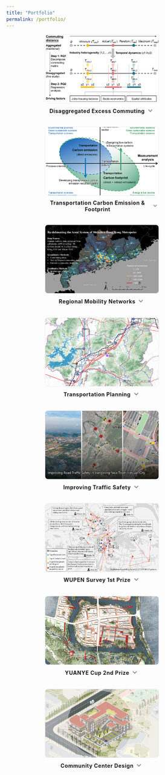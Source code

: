 ```yaml
---
title: "Portfolio"
permalink: /portfolio/
---
```


<style>
.project-grid {
  display: flex;
  flex-wrap: wrap;
  gap: 2em;
  justify-content: center;
  align-items: flex-start;
}
.project-card {
  width: 300px;
  text-align: center;
  position: relative;
  box-sizing: border-box;
}
.project-card img {
  width: 100%;
  height: 180px;
  object-fit: cover;
  border-radius: 8px;
  border: 1px solid #eee;
}
.project-title {
  font-weight: bold;
  margin-top: 0.5em;
  font-size: 1em;
  letter-spacing: 0.04em;
  cursor: pointer;
  display: flex;
  align-items: center;
  justify-content: center;
  user-select: none;
}
.toggle-arrow {
  font-size: 1em;
  margin-left: 0.4em;
  transition: transform 0.2s;
}
.project-desc {
  color: #666;
  margin-top: 0.3em;
  font-size: 0.9em;
  max-height: 0;
  overflow: hidden;
  opacity: 0;
  transition: max-height 0.25s, opacity 0.18s;
}
.project-desc.open {
  max-height: 240px;
  opacity: 1;
  margin-bottom: 0.4em;
}
.project-title .toggle-arrow.open {
  transform: rotate(90deg);
}
</style>


<div class="project-grid">

  <div class="project-card">
    <a href="https://doi.org/10.1016/j.jtrangeo.2024.103820" target="_blank">
      <img src="/images/portfolio/exce_comm.jpg" alt="Excess Commuting">
    </a>
    <div class="project-title" onclick="toggleDesc(this)">
      Disaggregated Excess Commuting
      <span class="toggle-arrow" aria-hidden="true">
        <svg width="18" height="18" viewBox="0 0 18 18">
          <polyline points="4,7 9,12 14,7" fill="none" stroke="#888" stroke-width="2"/>
        </svg>
      </span>
    </div>
    <div class="project-desc">
      How much can cities reduce commutes by adopting more efficient layouts? This study developed a disaggregated excess commuting framework to measure the efficiencies by industry sectors using commute location-based service big data.
    </div>
  </div>

  <div class="project-card">
    <a href="https://doi.org/10.1038/s44333-024-00013-5" target="_blank">
      <img src="/images/portfolio/tce_tcf.jpg" alt="Transportation Emission">
    </a>
    <div class="project-title" onclick="toggleDesc(this)">
      Transportation Carbon Emission & Footprint
      <span class="toggle-arrow" aria-hidden="true">
        <svg width="18" height="18" viewBox="0 0 18 18">
          <polyline points="4,7 9,12 14,7" fill="none" stroke="#888" stroke-width="2"/>
        </svg>
      </span>
    </div>
    <div class="project-desc">
      It's often confusing when using the interconnected concepts of transportation carbon emission and footprint. The study delves into a large number of literature and draw comparisons between them to clarify their natures.
    </div>
  </div>

  <div class="project-card">
    <img src="/images/portfolio/sdk_gd.jpg" alt="Regional Mobility">
    <div class="project-title" onclick="toggleDesc(this)">
      Regional Mobility Networks
      <span class="toggle-arrow" aria-hidden="true">
        <svg width="18" height="18" viewBox="0 0 18 18">
          <polyline points="4,7 9,12 14,7" fill="none" stroke="#888" stroke-width="2"/>
        </svg>
      </span>
    </div>
    <div class="project-desc">
      How are cities funcationally connected? This study applies a mobility big data-driven approach and re-defines the metropolitan areas using location-based service big data.
    </div>
  </div>

  <div class="project-card">
    <img src="/images/portfolio/heyuan.jpg" alt="Transportation">
    <div class="project-title" onclick="toggleDesc(this)">
      Transportation Planning
      <span class="toggle-arrow" aria-hidden="true">
        <svg width="18" height="18" viewBox="0 0 18 18">
          <polyline points="4,7 9,12 14,7" fill="none" stroke="#888" stroke-width="2"/>
        </svg>
      </span>
    </div>
    <div class="project-desc">
      This project proposes city-level strategic plans of transportation systems, including roads, railway, airports, and water transportation.
    </div>
  </div>

  <div class="project-card">
    <img src="/images/portfolio/jiangdong.jpg" alt="Traffic Safety">
    <div class="project-title" onclick="toggleDesc(this)">
      Improving Traffic Safety
      <span class="toggle-arrow" aria-hidden="true">
        <svg width="18" height="18" viewBox="0 0 18 18">
          <polyline points="4,7 9,12 14,7" fill="none" stroke="#888" stroke-width="2"/>
        </svg>
      </span>
    </div>
    <div class="project-desc">
      This project proposes road redevelopment and traffic light management strategies to address the problems faced by fast-urbanizing areas of Heyuan City. Local solutions have been developed and piloted to mitigate conflicts arising from land development, increased traffic demand, and the shortage of road space.
    </div>
  </div>

  <div class="project-card">
    <a href="http://wupen.org/competitions/17?type=award" target="_blank">
      <img src="/images/portfolio/covid-survey.jpg" alt="COVID 2020">
    </a>
    <div class="project-title" onclick="toggleDesc(this)">
      WUPEN Survey 1st Prize
      <span class="toggle-arrow" aria-hidden="true">
        <svg width="18" height="18" viewBox="0 0 18 18">
          <polyline points="4,7 9,12 14,7" fill="none" stroke="#888" stroke-width="2"/>
        </svg>
      </span>
    </div>
    <div class="project-desc">
      Surveying twenty two COVID-19 patients in depth to explore what constrained their medical-service-seeking behavior and how the interaction worked in February to April 2020 in Wuhan, China.
    </div>
  </div>

  <div class="project-card">
    <a href="http://www.yuanyebei.com/index.php?m=YuanYeBei&a=index_show&contentid=276278&r=all" target="_blank">
      <img src="/images/portfolio/yuanye20.jpg" alt="Yuanye Cup 2020">
    </a>
    <div class="project-title" onclick="toggleDesc(this)">
      YUANYE Cup 2nd Prize
      <span class="toggle-arrow" aria-hidden="true">
        <svg width="18" height="18" viewBox="0 0 18 18">
          <polyline points="4,7 9,12 14,7" fill="none" stroke="#888" stroke-width="2"/>
        </svg>
      </span>
    </div>
    <div class="project-desc">
      Redeveloping old towns for living with animals -- "The cranes are crying in the marshes, and their voices are heard in the wilds", a wisdom from ancient Chinese literature <i>Xiaoya, Shijing</i>. We use the modern Community of Life theory to implement this vision and organize the environmental planning and urban redevelopment.
    </div>
  </div>

  <div class="project-card">
    <img src="/images/portfolio/comm_cent.jpg" alt="Community Center">
    <div class="project-title" onclick="toggleDesc(this)">
      Community Center Design
      <span class="toggle-arrow" aria-hidden="true">
        <svg width="18" height="18" viewBox="0 0 18 18">
          <polyline points="4,7 9,12 14,7" fill="none" stroke="#888" stroke-width="2"/>
        </svg>
      </span>
    </div>
    <div class="project-desc">
      Planning for livable communities with strong cultural symbols. Combining green building technologies with site-dependent spatial forms, the community center aims to reshape activities within the space and beyond.
    </div>
  </div>

</div>


<script>
function toggleDesc(titleElem) {
  const card = titleElem.parentElement;
  const desc = card.querySelector('.project-desc');
  const arrow = titleElem.querySelector('.toggle-arrow');
  desc.classList.toggle('open');
  arrow.classList.toggle('open');
}
</script>
